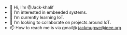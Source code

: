 - 👋 Hi, I’m @Jack-khalif
- 👀 I’m interested in embeeded systems.
- 🌱 I’m currently learning IoT.
- 💞️ I’m looking to collaborate on projects around IoT.
- 📫 How to reach me is via gmail@ jackmugwe@ieee.org.

<!---
Jack-khalif/Jack-khalif is a ✨ special ✨ repository because its `README.md` (this file) appears on your GitHub profile.
You can click the Preview link to take a look at your changes.
--->
